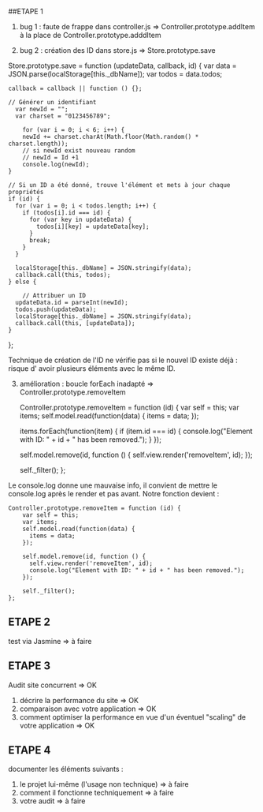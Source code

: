 ##ETAPE 1
1. bug 1 : faute de frappe dans controller.js => Controller.prototype.addItem à la place de Controller.prototype.adddItem

2. bug 2 : création des ID dans store.js => Store.prototype.save

  Store.prototype.save = function (updateData, callback, id) {
    var data = JSON.parse(localStorage[this._dbName]);
    var todos = data.todos;

    callback = callback || function () {};

    // Générer un identifiant
      var newId = "";
      var charset = "0123456789";

        for (var i = 0; i < 6; i++) {
        newId += charset.charAt(Math.floor(Math.random() * charset.length));
        // si newId exist nouveau random
        // newId = Id +1
        console.log(newId);
    }

    // Si un ID a été donné, trouve l'élément et mets à jour chaque propriétés
    if (id) {
      for (var i = 0; i < todos.length; i++) {
        if (todos[i].id === id) {
          for (var key in updateData) {
            todos[i][key] = updateData[key];
          }
          break;
        }
      }

      localStorage[this._dbName] = JSON.stringify(data);
      callback.call(this, todos);
    } else {

        // Attribuer un ID
      updateData.id = parseInt(newId);
      todos.push(updateData);
      localStorage[this._dbName] = JSON.stringify(data);
      callback.call(this, [updateData]);
    }
  };



Technique de création de l'ID ne vérifie pas si le nouvel ID existe déjà : risque d' avoir plusieurs éléments avec le même ID.

3. amélioration : boucle forEach inadapté => Controller.prototype.removeItem

    Controller.prototype.removeItem = function (id) {
      var self = this;
      var items;
      self.model.read(function(data) {
        items = data;
      });

      items.forEach(function(item) {
        if (item.id === id) {
          console.log("Element with ID: " + id + " has been removed.");
        }
      });

      self.model.remove(id, function () {
        self.view.render('removeItem', id);
      });

      self._filter();
  };

Le console.log donne une mauvaise info, il convient de mettre le console.log après le render et pas avant.
Notre fonction devient :

    Controller.prototype.removeItem = function (id) {
        var self = this;
        var items;
        self.model.read(function(data) {
          items = data;
        });

        self.model.remove(id, function () {
          self.view.render('removeItem', id);
          console.log("Element with ID: " + id + " has been removed.");
        });

        self._filter();
    };


## ETAPE 2
test via Jasmine => à faire

## ETAPE 3
Audit site concurrent => OK
1. décrire la performance du site => OK
2. comparaison avec votre application => OK
3. comment optimiser la performance en vue d'un éventuel "scaling" de votre application => OK

## ETAPE 4
documenter les éléments suivants :
1. le projet lui-même (l'usage non technique) => à faire
2. comment il fonctionne techniquement => à faire
3. votre audit => à faire
